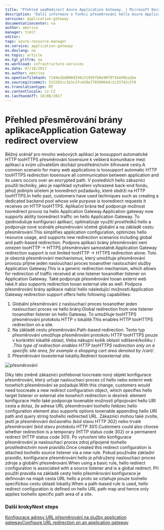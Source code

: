 ```yaml
---
title: "Přehled aaaRedirect Azure Application Gateway. | Microsoft Docs"
description: "Další informace o funkci přesměrování hello Azure Application Gateway"
services: application-gateway
documentationcenter: na
author: amsriva
manager: timlt
editor: 
tags: azure-resource-manager
ms.service: application-gateway
ms.devlang: na
ms.topic: article
ms.tgt_pltfrm: na
ms.workload: infrastructure-services
ms.date: 07/18/2017
ms.author: amsriva
ms.openlocfilehash: 7149e3bd000d336c51995fb0e90f971b4d9ba2be
ms.sourcegitcommit: 523283cc1b3c37c428e77850964dc1c33742c5f0
ms.translationtype: MT
ms.contentlocale: cs-CZ
ms.lasthandoff: 10/06/2017
---
```

# <a name="application-gateway-redirect-overview"></a><span data-ttu-id="48165-103">Přehled přesměrování brány aplikace</span><span class="sxs-lookup"><span data-stu-id="48165-103">Application Gateway redirect overview</span></span>

<span data-ttu-id="48165-104">Běžný scénář pro mnoho webových aplikací je toosupport automatické HTTP tooHTTPS přesměrování tooensure k veškerá komunikace mezi aplikací a svým uživatelům dochází prostřednictvím šifrované cesty.</span><span class="sxs-lookup"><span data-stu-id="48165-104">A common scenario for many web applications is toosupport automatic HTTP tooHTTPS redirection tooensure all communication between application and its users occurs over an encrypted path.</span></span> <span data-ttu-id="48165-105">V posledních hello zákazníci použili techniky, jako je například vytváření vyhrazené back-end fondu, jehož jediným účelem je tooredirect požadavky, které obdrží na HTTP tooHTTPS.</span><span class="sxs-lookup"><span data-stu-id="48165-105">In hello past, customers have used techniques such as creating a dedicated backend pool whose sole purpose is tooredirect requests it receives on HTTP tooHTTPS.</span></span>  <span data-ttu-id="48165-106">Aplikační brána teď podporuje možnost tooredirect provoz na hello Application Gateway.</span><span class="sxs-lookup"><span data-stu-id="48165-106">Application gateway now supports ability tooredirect traffic on hello Application Gateway.</span></span> <span data-ttu-id="48165-107">To zjednodušuje konfiguraci aplikací, optimalizuje využití prostředků hello a podporuje nové scénáře přesměrování včetně globální a na základě cestu přesměrování.</span><span class="sxs-lookup"><span data-stu-id="48165-107">This simplifies application configuration, optimizes hello resource usage, and supports new redirection scenarios including global and path-based redirection.</span></span> <span data-ttu-id="48165-108">Podpora aplikací brány přesměrování není omezen tooHTTP -> HTTPS přesměrování samostatně.</span><span class="sxs-lookup"><span data-stu-id="48165-108">Application Gateway redirection support is not limited tooHTTP -> HTTPS redirection alone.</span></span> <span data-ttu-id="48165-109">Toto je obecná přesměrování mechanismus, který umožňuje přesměrování provozu přijme jeden naslouchací proces tooanother naslouchání služby Application Gateway.</span><span class="sxs-lookup"><span data-stu-id="48165-109">This is a generic redirection mechanism, which allows for redirection of traffic received at one listener tooanother listener on Application Gateway.</span></span> <span data-ttu-id="48165-110">Také podporuje přesměrování tooan externí web také.</span><span class="sxs-lookup"><span data-stu-id="48165-110">It also supports redirection tooan external site as well.</span></span> <span data-ttu-id="48165-111">Podpora přesměrování brány aplikace nabízí hello následující možnosti:</span><span class="sxs-lookup"><span data-stu-id="48165-111">Application Gateway redirection support offers hello following capabilities:</span></span>

1. <span data-ttu-id="48165-112">Globální přesměrování z naslouchací proces tooanother jeden naslouchací proces ve hello brány.</span><span class="sxs-lookup"><span data-stu-id="48165-112">Global redirection from one listener tooanother listener on hello Gateway.</span></span> <span data-ttu-id="48165-113">To umožňuje tooHTTPS přesměrování protokolu HTTP v lokalitě.</span><span class="sxs-lookup"><span data-stu-id="48165-113">This enables HTTP tooHTTPS redirection on a site.</span></span>
2. <span data-ttu-id="48165-114">Na základě cestu přesměrování.</span><span class="sxs-lookup"><span data-stu-id="48165-114">Path-based redirection.</span></span> <span data-ttu-id="48165-115">Tento typ přesměrování umožňuje přesměrování protokolu HTTP tooHTTPS pouze v konkrétní lokalitě oblast, třeba nákupní košík oblasti odlišené/košíku / *.</span><span class="sxs-lookup"><span data-stu-id="48165-115">This type of redirection enables HTTP tooHTTPS redirection only on a specific site area, for example a shopping cart area denoted by /cart/*.</span></span>
3. <span data-ttu-id="48165-116">Přesměrování tooexternal lokality.</span><span class="sxs-lookup"><span data-stu-id="48165-116">Redirect tooexternal site.</span></span>

![přesměrování](./media/application-gateway-redirect-overview/redirect.png)

<span data-ttu-id="48165-118">Díky této změně zákazníci potřebovat toocreate nový objekt konfigurace přesměrování, který určuje naslouchací proces cíl hello nebo externí web toowhich přesměrování se požaduje.</span><span class="sxs-lookup"><span data-stu-id="48165-118">With this change, customers would need toocreate a new redirect configuration object, which specifies hello target listener or external site toowhich redirection is desired.</span></span> <span data-ttu-id="48165-119">element konfigurace Hello také podporuje tooenable možnosti připojování hello URI cesta a dotaz, že adresa URL přesměrování toohello řetězec.</span><span class="sxs-lookup"><span data-stu-id="48165-119">hello configuration element also supports options tooenable appending hello URI path and query string toohello redirected URL.</span></span> <span data-ttu-id="48165-120">Zákazníci mohou také zvolte, jestli je přesměrování dočasného (kód stavu HTTP 302) nebo trvalé přesměrování (kód stavu protokolu HTTP 301).</span><span class="sxs-lookup"><span data-stu-id="48165-120">Customers could also choose whether redirection is a temporary (HTTP status code 302) or a permanent redirect (HTTP status code 301).</span></span> <span data-ttu-id="48165-121">Po vytvoření této konfigurace přesměrování je naslouchací proces zdroj připojené toohello prostřednictvím nové pravidlo.</span><span class="sxs-lookup"><span data-stu-id="48165-121">Once created this redirect configuration is attached toohello source listener via a new rule.</span></span> <span data-ttu-id="48165-122">Pokud používáte základní pravidlo, konfigurace přesměrování hello je přidružený naslouchací proces zdroje a globální přesměrování.</span><span class="sxs-lookup"><span data-stu-id="48165-122">When using a basic rule, hello redirect configuration is associated with a source listener and is a global redirect.</span></span> <span data-ttu-id="48165-123">Při použití pravidla na základě cesty hello přesměrování konfigurace je definován na mapě cesta URL hello a proto se vztahuje pouze toohello specifickou cestu oblasti lokality.</span><span class="sxs-lookup"><span data-stu-id="48165-123">When a path-based rule is used, hello redirect configuration is defined on hello URL path map and hence only applies toohello specific path area of a site.</span></span>

### <a name="next-steps"></a><span data-ttu-id="48165-124">Další kroky</span><span class="sxs-lookup"><span data-stu-id="48165-124">Next steps</span></span>

[<span data-ttu-id="48165-125">Konfigurace adresy URL přesměrování na služby application gateway</span><span class="sxs-lookup"><span data-stu-id="48165-125">Configure URL redirection on an application gateway</span></span>](application-gateway-configure-redirect-powershell.md)

